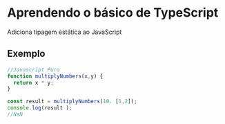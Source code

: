 # Aprendendo o básico de TypeScript

Adiciona tipagem estática ao JavaScript

## Exemplo

``` javascript
//Javascript Puro
function multiplyNumbers(x,y) {
  return x * y;
}

const result = multiplyNumbers(10. [1,2]);
console.log(result );
//NaN
```
